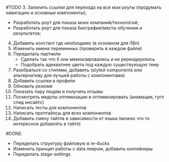 #TODO
3. Запилить ссылки для перехода на все мои роуты (продумать навигацию и основные компоненты);
   - Разработать роут для показа моих 
компаний/технологий;
   - Разработать роут для показа биографии/места-обучения и результатов;
4. Добавить констант где необходимо (в основном для i18n)
5. Изменить имена переменных (проверить в каждом файле)
6. Переделать партикли
    - Сделать так что б они мемоизировались и не ререндерились
    - Подобрать адекватнее цвета под каждую существующую тему
7. Разобраться со стилями, добавить (styled-components или альтернативу для лучшей работы с компонентами)
8. Добавить ссылки в профиле
9. Обновить резюме
10. Показать пару людям и получить отзывы
11. Посмотреть медоты оптимизации и оптимизировать (анимации, гугл спид инсайтс)
12. Написать тесты для компонентов
13. Написать проптайпсы для всех компонентов
14. Добавить смену тайтла в зависимости от языка (можно что то интересное добавлять в тайтл)



#DONE:
- Переделать структуру файловую в re-ducks
- Изменить принцип работы с data леяром, добавить контейнеры
- Переделать stage-settings

[comment]: <> (0. Купить домен - задеплоить.)
